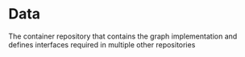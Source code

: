 # Data
The container repository that contains the graph implementation and defines interfaces required in multiple other repositories

